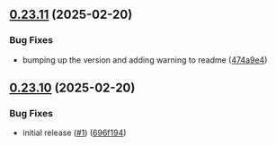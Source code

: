 

<a name="0.23.11"></a>
## [0.23.11](https://www.github.com/zoryatec/gcd/releases/tag/v0.23.11) (2025-02-20)

### Bug Fixes

* bumping up the version and adding warning to readme ([474a9e4](https://www.github.com/zoryatec/gcd/commit/474a9e4cc2c4ce6c2bbeeb05c23206ba7113ad2c))

<a name="0.23.10"></a>
## [0.23.10](https://www.github.com/zoryatec/gcd/releases/tag/v0.23.10) (2025-02-20)

### Bug Fixes

* initial release ([#1](https://www.github.com/zoryatec/gcd/issues/1)) ([696f194](https://www.github.com/zoryatec/gcd/commit/696f194be5ebfe3d42ec1a647354ca475c07a5db))

